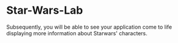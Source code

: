 # Star-Wars-Lab
Subsequently, you will be able to see your application come to life displaying more information about Starwars' characters. 

